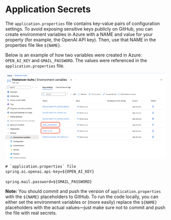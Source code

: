 # Application Secrets

The `application.properties` file contains key-value pairs of configuration settings. To avoid exposing sensitive keys publicly on GitHub, you can create environment variables in Azure with a NAME and value for your property (for example, the OpenAI API key). Then, use that NAME in the properties file like `${NAME}`.

Below is an example of how two variables were created in Azure: `OPEN_AI_KEY` and `GMAIL_PASSWORD`. The values were referenced in the `application.properties` file.

![alt text](azure_env_var.png)

```properties
# `application.properties` file
spring.ai.openai.api-key=${OPEN_AI_KEY}

spring.mail.password=${GMAIL_PASSWORD}
```

**Note:** You should commit and push the version of `application.properties` with the `${NAME}` placeholders to GitHub. To run the code locally, you can either set the environment variables or (more easily) replace the `${NAME}` placeholders with the actual values—just make sure not to commit and push the file with real secrets.